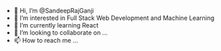 - 👋 Hi, I’m @SandeepRajGanji
- 👀 I’m interested in Full Stack Web Development and Machine Learning
- 🌱 I’m currently learning React 
- 💞️ I’m looking to collaborate on ...
- 📫 How to reach me ...

<!---
SandeepRajGanji/SandeepRajGanji is a ✨ special ✨ repository because its `README.md` (this file) appears on your GitHub profile.
You can click the Preview link to take a look at your changes.
--->
